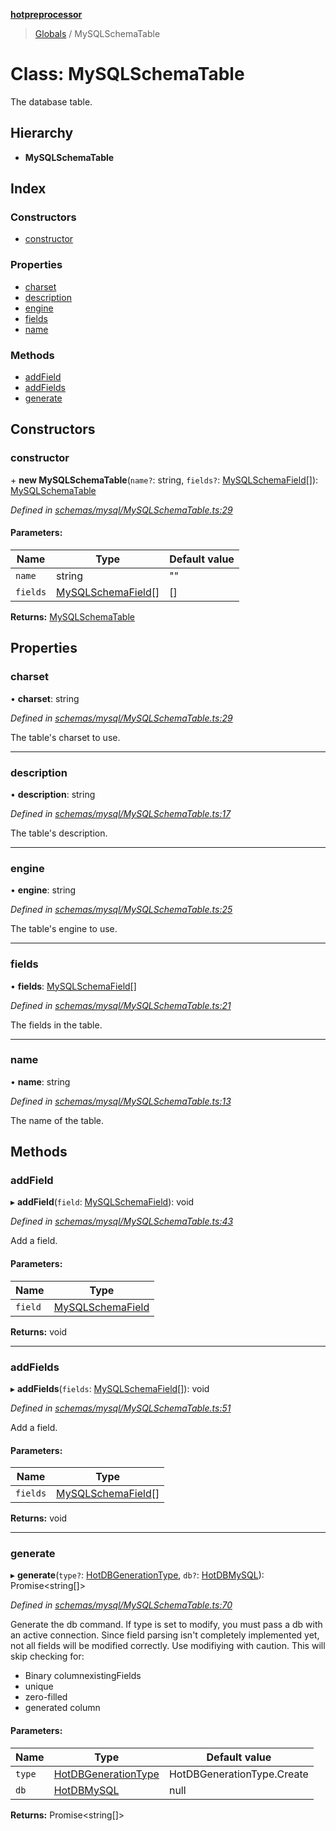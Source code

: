 **[hotpreprocessor](../README.md)**

> [Globals](../globals.md) / MySQLSchemaTable

# Class: MySQLSchemaTable

The database table.

## Hierarchy

* **MySQLSchemaTable**

## Index

### Constructors

* [constructor](mysqlschematable.md#constructor)

### Properties

* [charset](mysqlschematable.md#charset)
* [description](mysqlschematable.md#description)
* [engine](mysqlschematable.md#engine)
* [fields](mysqlschematable.md#fields)
* [name](mysqlschematable.md#name)

### Methods

* [addField](mysqlschematable.md#addfield)
* [addFields](mysqlschematable.md#addfields)
* [generate](mysqlschematable.md#generate)

## Constructors

### constructor

\+ **new MySQLSchemaTable**(`name?`: string, `fields?`: [MySQLSchemaField](mysqlschemafield.md)[]): [MySQLSchemaTable](mysqlschematable.md)

*Defined in [schemas/mysql/MySQLSchemaTable.ts:29](https://github.com/OurFreeLight/HotPreprocessor/blob/a28393c/src/schemas/mysql/MySQLSchemaTable.ts#L29)*

#### Parameters:

Name | Type | Default value |
------ | ------ | ------ |
`name` | string | "" |
`fields` | [MySQLSchemaField](mysqlschemafield.md)[] | [] |

**Returns:** [MySQLSchemaTable](mysqlschematable.md)

## Properties

### charset

•  **charset**: string

*Defined in [schemas/mysql/MySQLSchemaTable.ts:29](https://github.com/OurFreeLight/HotPreprocessor/blob/a28393c/src/schemas/mysql/MySQLSchemaTable.ts#L29)*

The table's charset to use.

___

### description

•  **description**: string

*Defined in [schemas/mysql/MySQLSchemaTable.ts:17](https://github.com/OurFreeLight/HotPreprocessor/blob/a28393c/src/schemas/mysql/MySQLSchemaTable.ts#L17)*

The table's description.

___

### engine

•  **engine**: string

*Defined in [schemas/mysql/MySQLSchemaTable.ts:25](https://github.com/OurFreeLight/HotPreprocessor/blob/a28393c/src/schemas/mysql/MySQLSchemaTable.ts#L25)*

The table's engine to use.

___

### fields

•  **fields**: [MySQLSchemaField](mysqlschemafield.md)[]

*Defined in [schemas/mysql/MySQLSchemaTable.ts:21](https://github.com/OurFreeLight/HotPreprocessor/blob/a28393c/src/schemas/mysql/MySQLSchemaTable.ts#L21)*

The fields in the table.

___

### name

•  **name**: string

*Defined in [schemas/mysql/MySQLSchemaTable.ts:13](https://github.com/OurFreeLight/HotPreprocessor/blob/a28393c/src/schemas/mysql/MySQLSchemaTable.ts#L13)*

The name of the table.

## Methods

### addField

▸ **addField**(`field`: [MySQLSchemaField](mysqlschemafield.md)): void

*Defined in [schemas/mysql/MySQLSchemaTable.ts:43](https://github.com/OurFreeLight/HotPreprocessor/blob/a28393c/src/schemas/mysql/MySQLSchemaTable.ts#L43)*

Add a field.

#### Parameters:

Name | Type |
------ | ------ |
`field` | [MySQLSchemaField](mysqlschemafield.md) |

**Returns:** void

___

### addFields

▸ **addFields**(`fields`: [MySQLSchemaField](mysqlschemafield.md)[]): void

*Defined in [schemas/mysql/MySQLSchemaTable.ts:51](https://github.com/OurFreeLight/HotPreprocessor/blob/a28393c/src/schemas/mysql/MySQLSchemaTable.ts#L51)*

Add a field.

#### Parameters:

Name | Type |
------ | ------ |
`fields` | [MySQLSchemaField](mysqlschemafield.md)[] |

**Returns:** void

___

### generate

▸ **generate**(`type?`: [HotDBGenerationType](../enums/hotdbgenerationtype.md), `db?`: [HotDBMySQL](hotdbmysql.md)): Promise<string[]\>

*Defined in [schemas/mysql/MySQLSchemaTable.ts:70](https://github.com/OurFreeLight/HotPreprocessor/blob/a28393c/src/schemas/mysql/MySQLSchemaTable.ts#L70)*

Generate the db command. If type is set to modify, you must pass a db with an
active connection. Since field parsing isn't completely implemented yet, not all
fields will be modified correctly. Use modifiying with caution. This will
skip checking for:
* Binary columnexistingFields
* unique
* zero-filled
* generated column

#### Parameters:

Name | Type | Default value |
------ | ------ | ------ |
`type` | [HotDBGenerationType](../enums/hotdbgenerationtype.md) | HotDBGenerationType.Create |
`db` | [HotDBMySQL](hotdbmysql.md) | null |

**Returns:** Promise<string[]\>
